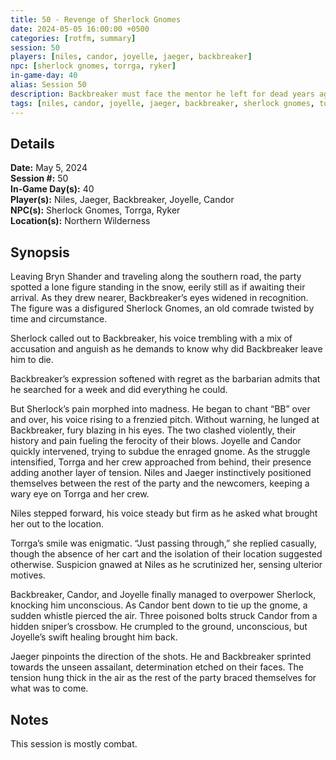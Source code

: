 ```yaml
---
title: 50 - Revenge of Sherlock Gnomes
date: 2024-05-05 16:00:00 +0500
categories: [rotfm, summary]
session: 50
players: [niles, candor, joyelle, jaeger, backbreaker]
npc: [sherlock gnomes, torrga, ryker]
in-game-day: 40
alias: Session 50
description: Backbreaker must face the mentor he left for dead years ago.
tags: [niles, candor, joyelle, jaeger, backbreaker, sherlock gnomes, torrga, ryker]
---
```


## Details

**Date:** May 5, 2024 <br>
**Session #:** 50 <br>
**In-Game Day(s):** 40 <br>
**Player(s):** Niles, Jaeger, Backbreaker, Joyelle, Candor <br>
**NPC(s):** Sherlock Gnomes, Torrga, Ryker <br>
**Location(s):** Northern Wilderness

## Synopsis
Leaving Bryn Shander and traveling along the southern road, the party spotted a lone figure standing in the snow, eerily still as if awaiting their arrival. As they drew nearer, Backbreaker’s eyes widened in recognition. The figure was a disfigured Sherlock Gnomes, an old comrade twisted by time and circumstance.

Sherlock called out to Backbreaker, his voice trembling with a mix of accusation and anguish as he demands to know why did Backbreaker leave him to die.

Backbreaker’s expression softened with regret as the barbarian admits that he searched for a week and did everything he could.

But Sherlock’s pain morphed into madness. He began to chant “BB” over and over, his voice rising to a frenzied pitch. Without warning, he lunged at Backbreaker, fury blazing in his eyes. The two clashed violently, their history and pain fueling the ferocity of their blows. Joyelle and Candor quickly intervened, trying to subdue the enraged gnome. As the struggle intensified, Torrga and her crew approached from behind, their presence adding another layer of tension. Niles and Jaeger instinctively positioned themselves between the rest of the party and the newcomers, keeping a wary eye on Torrga and her crew.

Niles stepped forward, his voice steady but firm as he asked what brought her out to the location.

Torrga’s smile was enigmatic. “Just passing through,” she replied casually, though the absence of her cart and the isolation of their location suggested otherwise. Suspicion gnawed at Niles as he scrutinized her, sensing ulterior motives.

Backbreaker, Candor, and Joyelle finally managed to overpower Sherlock, knocking him unconscious. As Candor bent down to tie up the gnome, a sudden whistle pierced the air. Three poisoned bolts struck Candor from a hidden sniper’s crossbow. He crumpled to the ground, unconscious, but Joyelle’s swift healing brought him back.

Jaeger pinpoints the direction of the shots. He and Backbreaker sprinted towards the unseen assailant, determination etched on their faces. The tension hung thick in the air as the rest of the party braced themselves for what was to come.

## Notes
This session is mostly combat.
